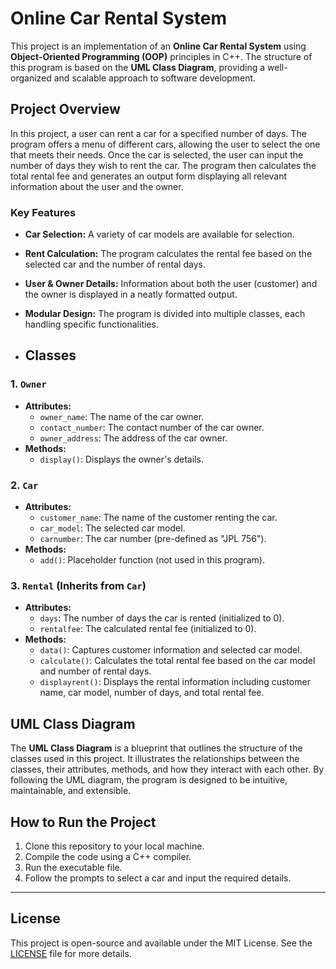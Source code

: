 
# Online Car Rental System

This project is an implementation of an **Online Car Rental System** using **Object-Oriented Programming (OOP)** principles in C++. The structure of this program is based on the **UML Class Diagram**, providing a well-organized and scalable approach to software development.

## Project Overview

In this project, a user can rent a car for a specified number of days. The program offers a menu of different cars, allowing the user to select the one that meets their needs. Once the car is selected, the user can input the number of days they wish to rent the car. The program then calculates the total rental fee and generates an output form displaying all relevant information about the user and the owner.

### Key Features
- **Car Selection:** A variety of car models are available for selection.
- **Rent Calculation:** The program calculates the rental fee based on the selected car and the number of rental days.
- **User & Owner Details:** Information about both the user (customer) and the owner is displayed in a neatly formatted output.
- **Modular Design:** The program is divided into multiple classes, each handling specific functionalities.

- ## Classes

### 1. `Owner`
- **Attributes:**
  - `owner_name`: The name of the car owner.
  - `contact_number`: The contact number of the car owner.
  - `owner_address`: The address of the car owner.
- **Methods:**
  - `display()`: Displays the owner's details.

### 2. `Car`
- **Attributes:**
  - `customer_name`: The name of the customer renting the car.
  - `car_model`: The selected car model.
  - `carnumber`: The car number (pre-defined as "JPL 756").
- **Methods:**
  - `add()`: Placeholder function (not used in this program).

### 3. `Rental` (Inherits from `Car`)
- **Attributes:**
  - `days`: The number of days the car is rented (initialized to 0).
  - `rentalfee`: The calculated rental fee (initialized to 0).
- **Methods:**
  - `data()`: Captures customer information and selected car model.
  - `calculate()`: Calculates the total rental fee based on the car model and number of rental days.
  - `displayrent()`: Displays the rental information including customer name, car model, number of days, and total rental fee.


## UML Class Diagram

The **UML Class Diagram** is a blueprint that outlines the structure of the classes used in this project. It illustrates the relationships between the classes, their attributes, methods, and how they interact with each other. By following the UML diagram, the program is designed to be intuitive, maintainable, and extensible.


## How to Run the Project

1. Clone this repository to your local machine.
2. Compile the code using a C++ compiler.
3. Run the executable file.
4. Follow the prompts to select a car and input the required details.


---

## License

This project is open-source and available under the MIT License. See the [LICENSE](./LICENSE) file for more details.

